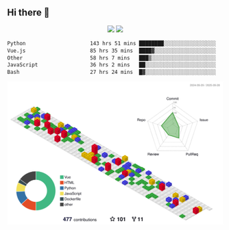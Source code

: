 ## Hi there 👋
<div align="center">
<span>  </span>
<img height="170px" src="https://github-readme-stats.vercel.app/api?username=bigQY&show_icons=true&count_private==true&v=3" /><span>        </span><img height="170px" src="https://github-readme-stats.vercel.app/api/top-langs/?username=bigQY&layout=compact&langs_count=8&hide=html&v=3" />
<span>  </span>
</div>
<div align="center">

<!--START_SECTION:waka-->

```txt
Python                     143 hrs 51 mins ████████░░░░░░░░░░░░░░░░░   31.71 %
Vue.js                     85 hrs 35 mins  ████▓░░░░░░░░░░░░░░░░░░░░   18.87 %
Other                      58 hrs 7 mins   ███▒░░░░░░░░░░░░░░░░░░░░░   12.81 %
JavaScript                 36 hrs 2 mins   ██░░░░░░░░░░░░░░░░░░░░░░░   07.94 %
Bash                       27 hrs 24 mins  █▓░░░░░░░░░░░░░░░░░░░░░░░   06.04 %
```

<!--END_SECTION:waka-->
</div>

![](./profile-3d-contrib/profile-gitblock.svg)
